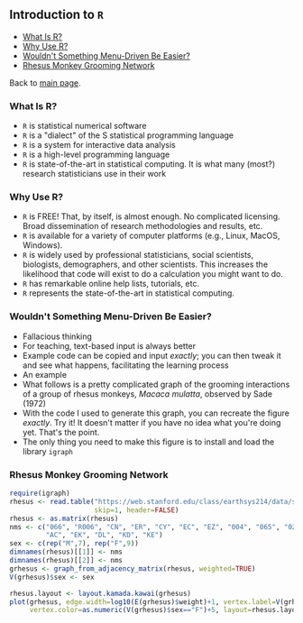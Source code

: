 
## Introduction to `R`

- [What Is R?](###what-is-r)
- [Why Use R?](###why-use-r)
- [Wouldn't Something Menu-Driven Be Easier?](###wouldnt-something-menu-driven-be-easier)
- [Rhesus Monkey Grooming Network](###rhesus-monkey-grooming-network)

Back to [main page](README.md).

### What Is R?

- `R` is statistical numerical software
- `R` is a "dialect" of the S statistical programming language
- `R` is a system for interactive data analysis
- `R` is a high-level programming language
- `R` is state-of-the-art in statistical computing. It is what many (most?) research statisticians use in their work

### Why Use R?

- `R` is FREE! That, by itself, is almost enough. No complicated licensing. Broad dissemination of research methodologies and results, etc.
- `R` is available for a variety of computer platforms (e.g., Linux, MacOS, Windows).
- `R` is widely used by professional statisticians, social scientists, biologists, demographers, and other scientists. This increases the likelihood that code will exist to do a calculation you might want to do.
- `R` has remarkable online help lists, tutorials, etc.
- `R` represents the state-of-the-art in statistical computing.

### Wouldn't Something Menu-Driven Be Easier?

- Fallacious thinking
- For teaching, text-based input is always better
- Example code can be copied and input *exactly*; you can then tweak it and see what happens, facilitating the learning process
- An example
- What follows is a pretty complicated graph of the grooming interactions of a group of rhesus monkeys, *Macaca mulatta*, observed by Sade (1972)
- With the code I used to generate this graph, you can recreate the figure *exactly*. Try it! It doesn't matter if you have no idea what you're doing yet. That's the point.
- The only thing you need to make this figure is to install and load the library `igraph`

### Rhesus Monkey Grooming Network

``` r
require(igraph)
rhesus <- read.table("https://web.stanford.edu/class/earthsys214/data/sade1.txt", 
                     skip=1, header=FALSE)
rhesus <- as.matrix(rhesus)
nms <- c("066", "R006", "CN", "ER", "CY", "EC", "EZ", "004", "065", "022", "076", 
         "AC", "EK", "DL", "KD", "KE")
sex <- c(rep("M",7), rep("F",9))
dimnames(rhesus)[[1]] <- nms
dimnames(rhesus)[[2]] <- nms
grhesus <- graph_from_adjacency_matrix(rhesus, weighted=TRUE)
V(grhesus)$sex <- sex

rhesus.layout <- layout.kamada.kawai(grhesus)
plot(grhesus, edge.width=log10(E(grhesus)$weight)+1, vertex.label=V(grhesus)$name,
     vertex.color=as.numeric(V(grhesus)$sex=="F")+5, layout=rhesus.layout)
```
